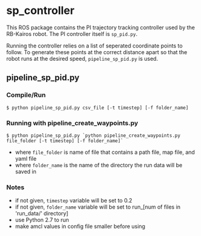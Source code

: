 # sp_controller
This ROS package contains the PI trajectory tracking controller used by the RB-Kairos robot. The PI controller itself is ```sp_pid.py```.

Running the controller relies on a list of seperated coordinate points to follow. To generate these points at the correct distance apart so that the robot runs at the desired speed, ```pipeline_sp_pid.py``` is used.
## pipeline_sp_pid.py

### Compile/Run
```
$ python pipeline_sp_pid.py csv_file [-t timestep] [-f folder_name]
```

### Running with pipeline_create_waypoints.py
```
$ python pipeline_sp_pid.py `python pipeline_create_waypoints.py file_folder [-t timestep] [-f folder_name]`
```
- where `file_folder` is name of file that contains a path file, map file, and yaml file
- where `folder_name` is the name of the directory the run data will be saved in 

### Notes

- if not given, `timestep` variable will be set to 0.2
- if not given, `folder_name` variable will be set to run_[num of files in 'run_data/' directory]
- use Python 2.7 to run
- make amcl values in config file smaller before using
